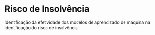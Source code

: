 # Risco de Insolvência
Identificação da efetividade dos modelos de aprendizado de máquina na identificação do risco de insolvência
